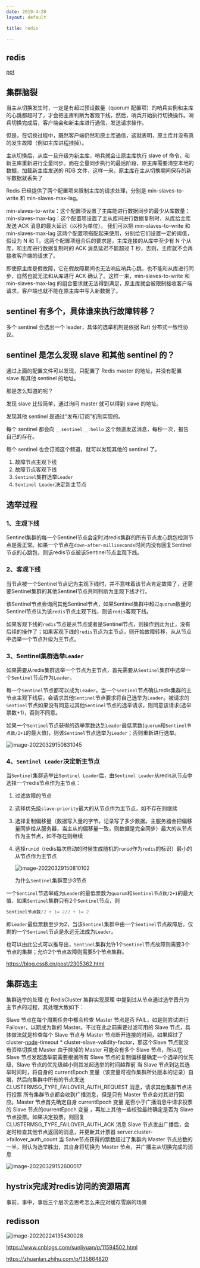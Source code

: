 ```yaml
---
date: 2019-4-28
layout: default

title: redis

---
```


## redis

[ppt](https://github.com/garydai/garydai.github.com/raw/master/_posts/pic/redis.pdf "redis")

## 集群脑裂

当主从切换发生时，一定是有超过预设数量（quorum 配置项）的哨兵实例和主库的心跳都超时了，才会把主库判断为客观下线，然后，哨兵开始执行切换操作。哨兵切换完成后，客户端会和新主库进行通信，发送请求操作。

但是，在切换过程中，既然客户端仍然和原主库通信，这就表明，原主库并没有真的发生故障（例如主库进程挂掉）。



主从切换后，从库一旦升级为新主库，哨兵就会让原主库执行 slave of 命令，和新主库重新进行全量同步。而在全量同步执行的最后阶段，原主库需要清空本地的数据，加载新主库发送的 RDB 文件，这样一来，原主库在主从切换期间保存的新写数据就丢失了



Redis 已经提供了两个配置项来限制主库的请求处理，分别是 min-slaves-to-write 和 min-slaves-max-lag。

min-slaves-to-write：这个配置项设置了主库能进行数据同步的最少从库数量； min-slaves-max-lag：这个配置项设置了主从库间进行数据复制时，从库给主库发送 ACK 消息的最大延迟（以秒为单位）。 我们可以把 min-slaves-to-write 和 min-slaves-max-lag 这两个配置项搭配起来使用，分别给它们设置一定的阈值，假设为 N 和 T。这两个配置项组合后的要求是，主库连接的从库中至少有 N 个从库，和主库进行数据复制时的 ACK 消息延迟不能超过 T 秒，否则，主库就不会再接收客户端的请求了。

即使原主库是假故障，它在假故障期间也无法响应哨兵心跳，也不能和从库进行同步，自然也就无法和从库进行 ACK 确认了。这样一来，min-slaves-to-write 和 min-slaves-max-lag 的组合要求就无法得到满足，原主库就会被限制接收客户端请求，客户端也就不能在原主库中写入新数据了。



## sentinel 有多个，具体谁来执行故障转移？

多个 sentinel 会选出一个 leader，具体的选举机制是依据 Raft 分布式一致性协议。



## sentinel 是怎么发现 slave 和其他 sentinel 的？

通过上面的配置文件可以发现，只配置了 Redis master 的地址，并没有配置 slave 和其他 sentinel 的地址。

那是怎么知道的呢？

发现 slave 比较简单，通过询问 master 就可以得到 slave 的地址。

发现其他 sentinel 是通过“发布/订阅”机制实现的。

每个 sentinel 都会向 `__sentinel__:hello` 这个频道发送消息，每秒一次，报告自己的存在。

每个 sentinel 也会订阅这个频道，就可以发现其他的 sentinel 了。

1. 故障节点主观下线
2. 故障节点客观下线
3. `Sentinel`集群选举`Leader`
4. `Sentinel Leader`决定新主节点

## 选举过程

### 1、主观下线

Sentinel集群的每一个Sentinel节点会定时对redis集群的所有节点发心跳包检测节点是否正常。如果一个节点在`down-after-milliseconds`时间内没有回复Sentinel节点的心跳包，则该redis节点被该Sentinel节点主观下线。

### 2、客观下线

当节点被一个Sentinel节点记为主观下线时，并不意味着该节点肯定故障了，还需要Sentinel集群的其他Sentinel节点共同判断为主观下线才行。

该Sentinel节点会询问其他Sentinel节点，如果Sentinel集群中超过`quorum`数量的Sentinel节点认为该`redis`节点主观下线，则该`redis`客观下线。

如果客观下线的`redis`节点是从节点或者是Sentinel节点，则操作到此为止，没有后续的操作了；如果客观下线的`redis`节点为主节点，则开始故障转移，从从节点中选举一个节点升级为主节点。

### 3、Sentinel集群选举`Leader`

如果需要从redis集群选举一个节点为主节点，首先需要从`Sentinel`集群中选举一个`Sentinel`节点作为`Leader`。

每一个`Sentinel`节点都可以成为`Leader`，当一个`Sentinel`节点确认redis集群的主节点主观下线后，会请求其他`Sentinel`节点要求将自己选举为`Leader`。被请求的`Sentinel`节点如果没有同意过其他`Sentinel`节点的选举请求，则同意该请求(选举票数+1)，否则不同意。

如果一个`Sentinel`节点获得的选举票数达到`Leader`最低票数(`quorum`和`Sentinel节点数/2+1`的最大值)，则该`Sentinel`节点选举为`Leader`；否则重新进行选举。

![image-20220329150831045](https://github.com/garydai/garydai.github.com/raw/master/_posts/pic/image-20220329150831045.png)

### 4、`Sentinel Leader`决定新主节点

当`Sentinel`集群选举出`Sentinel Leader`后，由`Sentinel Leader`从redis从节点中选择一个redis节点作为主节点：

1. 过滤故障的节点

2. 选择优先级`slave-priority`最大的从节点作为主节点，如不存在则继续

3. 选择复制偏移量（数据写入量的字节，记录写了多少数据。主服务器会把偏移量同步给从服务器，当主从的偏移量一致，则数据是完全同步）最大的从节点作为主节点，如不存在则继续

4. 选择`runid`（redis每次启动的时候生成随机的`runid`作为`redis`的标识）最小的从节点作为主节点

   ![image-20220329150810102](https://github.com/garydai/garydai.github.com/raw/master/_posts/pic/image-20220329150810102.png)

   为什么`Sentinel`集群至少3节点

一个`Sentinel`节选举成为`Leader`的最低票数为`quorum`和`Sentinel节点数/2+1`的最大值，如果`Sentinel`集群只有2个`Sentinel`节点，则

```c
Sentinel节点数/2 + 1= 2/2 + 1= 2
```

即`Leader`最低票数至少为2，当该`Sentinel`集群中由一个`Sentinel`节点故障后，仅剩的一个`Sentinel`节点是永远无法成为`Leader`。

也可以由此公式可以推导出，`Sentinel`集群允许1个`Sentinel`节点故障则需要3个节点的集群；允许2个节点故障则需要5个节点集群。



https://blog.css8.cn/post/2305362.html



## 集群选主

集群选举的处理
在 RedisCluster 集群实现原理 中提到过从节点通过选举晋升为主节点的过程，其处理大致如下：

Slave 节点在每个周期任务中都会检查 Master 节点是否 FAIL，如是则尝试进行 Failover，以期成为新的 Master。不过在此之前需要过滤可用的 Slave 节点，具体做法就是检查每个 Slave 节点与 Master 节点断开连接的时间，如果超过了cluster-[node](https://so.csdn.net/so/search?q=node&spm=1001.2101.3001.7020)-timeout * cluster-slave-validity-factor，那这个Slave 节点就没有资格切换成 Master
由于挂掉的 Master 可能会有多个 Slave 节点，所以在 Slave 节点发起选举前需要根据所有 Slave 节点的复制偏移量确定一个选举的优先级，Slave 节点的优先级越小则其发起选举的时间越靠前
当 Slave 节点到达其选举时间时，将自身的 currentEpoch 变量（该变量可视作集群所处版本的记录）自增，然后向集群中所有的节点发送 CLUSTERMSG_TYPE_FAILOVER_AUTH_REQUEST 消息，请求其他集群节点进行投票
所有集群节点都会收到广播消息，但是只有 Master 节点会对其进行回应。Master 节点首先确定自身 currentEpoch 变量 是否小于广播消息中请求投票的 Slave 节点的currentEpoch 变量 ，再加上其他一些校验最终确定是否为 Slave 节点投票。如果决定投票，则回复 CLUSTERMSG_TYPE_FAILOVER_AUTH_ACK 消息
Slave 节点发出广播后，会定时检查其他节点返回的消息，并更新其计票器 server.cluster->failover_auth_count
当 Salve节点获得的票数超过了集群内 Master 节点总数的一半，则认为选举胜出，其自身将切换为 Master 节点，并广播主从切换完成的消息



![image-20220329152600017](https://github.com/garydai/garydai.github.com/raw/master/_posts/pic/image-20220329152600017.png)

## hystrix完成对redis访问的资源隔离

事前，事中，事后三个层次去思考怎么来应对缓存雪崩的场景



## redisson

![image-20220224135430028](https://github.com/garydai/garydai.github.com/raw/master/_posts/pic/image-20220224135430028.png)

https://www.cnblogs.com/sunliyuan/p/11594502.html

https://zhuanlan.zhihu.com/p/135864820